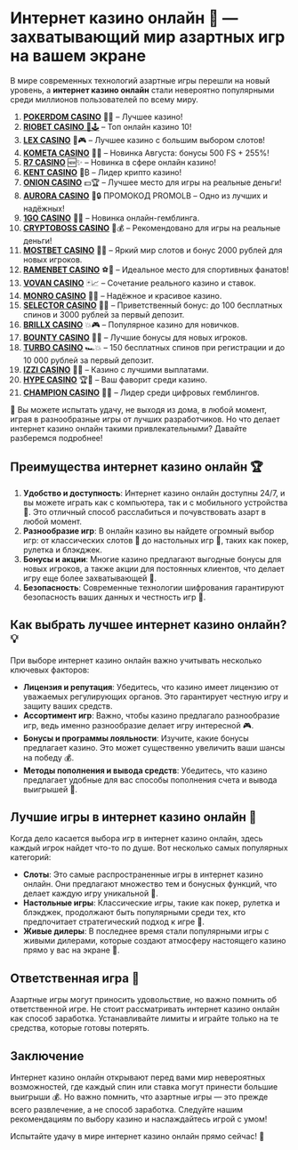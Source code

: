 # Интернет казино онлайн 🎰 — захватывающий мир азартных игр на вашем экране

В мире современных технологий азартные игры перешли на новый уровень, а **интернет казино онлайн** стали невероятно популярными среди миллионов пользователей по всему миру. 
1. [**POKERDOM CASINO**](https://4pd-stat.com/click/65c385136bcc63141167f1e3/4450/13807/subaccount) 🎰🔥 – Лучшее казино!
1. [**RIOBET CASINO** 🌟🕹️](https://tracker.rioaffi.com/link?btag=1027246_346134) – Топ онлайн казино 10!
1. [**LEX CASINO**](https://lex-ircp01.com/c71ab4dfb) 🎯🎮 – Лучшее казино с большим выбором слотов!
1. [**KOMETA CASINO**](https://stars-flight.com/s2371995e) 🚀🎁 – Новинка Августа: бонусы 500 FS + 255%!
1. [**R7 CASINO**](https://aristocratic-hall.com/s9f210880) 🆕✨ – Новинка в сфере онлайн казино!
1. [**KENT CASINO**](https://passage-through-deserts.com/de0514c15) 💎₿ – Лидер крипто казино!
1. [**ONION CASINO**](https://obclk001-2d.top/click?offer_id=986&partner_id=10542&landing_id=1798&utm_medium=affiliate&sub_1=oncasino3) 💵🏆 – Лучшее место для игры на реальные деньги!
1. [**AURORA CASINO**](https://10trafic-stat2.com/click/668546566bcc6313411604c7/6766/15114/subaccount?promocode=PROMOLB) 🌌🔒 ПРОМОКОД PROMOLB – Одно из лучших и надёжных!
1. [**1GO CASINO**](https://1go-ircp01.com/ce015f410) 🎉🎲 – Новинка онлайн-гемблинга.
1. [**CRYPTOBOSS CASINO**](https://cryptobossc.online/d847bcfa9) 👑💰 – Рекомендовано для игры на реальные деньги!
1. [**MOSTBET CASINO**](https://ktbtis024ifqfn0mst.com/beQs) 🎡💫 – Яркий мир слотов и бонус 2000 рублей для новых игроков.
1. [**RAMENBET CASINO**](https://get.saltyram.com/ru/registration?apkpop=0&partner=p24970p3296034p5526) ⚽🏅 – Идеальное место для спортивных фанатов!
1. [**VOVAN CASINO**](https://vovan.site/d2375cf9b) 🃏📈 – Сочетание реального казино и ставок.
1. [**MONRO CASINO**](https://mnr-ircp01.com/c3ce72a2c) 🌟💖 – Надёжное и красивое казино.
1. [**SELECTOR CASINO**](https://gosel.pl/SELVK) 🎁🎉 – Приветственный бонус: до 100 бесплатных спинов и 3000 рублей за первый депозит.
1. [**BRILLX CASINO**](https://brillx.pub/BRIVK) 💥🎮 – Популярное казино для новичков.
1. [**BOUNTY CASINO**](https://bounty-casino.de/BOVK) 🎯🎁 – Лучшие бонусы для новых игроков.
1. [**TURBO CASINO**](https://turbo-casino.pro/TURVK) 🏎️💥 – 150 бесплатных спинов при регистрации и до 10 000 рублей за первый депозит.
1. [**IZZI CASINO**](https://izzi-fr03.com/ca7c8a7b7) 💸🔝 – Казино с лучшими выплатами.
1. [**HYPE CASINO**](https://hypekaz.com/dc2f44ad0) 🏆🎉 – Ваш фаворит среди казино.
1. [**CHAMPION CASINO**](https://champcasino.ink/pobeda/doa-hats?p80412p305331p112c) 🥇🎰 – Лидер среди цифровых гемблингов.

🎰 Вы можете испытать удачу, не выходя из дома, в любой момент, играя в разнообразные игры от лучших разработчиков. Но что делает интернет казино онлайн такими привлекательными? Давайте разберемся подробнее!

## Преимущества интернет казино онлайн 🏆

1. **Удобство и доступность**: Интернет казино онлайн доступны 24/7, и вы можете играть как с компьютера, так и с мобильного устройства 📱. Это отличный способ расслабиться и почувствовать азарт в любой момент.
2. **Разнообразие игр**: В онлайн казино вы найдете огромный выбор игр: от классических слотов 🎰 до настольных игр 🎲, таких как покер, рулетка и блэкджек.
3. **Бонусы и акции**: Многие казино предлагают выгодные бонусы для новых игроков, а также акции для постоянных клиентов, что делает игру еще более захватывающей 💸.
4. **Безопасность**: Современные технологии шифрования гарантируют безопасность ваших данных и честность игр 🔐.

## Как выбрать лучшее интернет казино онлайн? 💡

При выборе интернет казино онлайн важно учитывать несколько ключевых факторов:

- **Лицензия и репутация**: Убедитесь, что казино имеет лицензию от уважаемых регулирующих органов. Это гарантирует честную игру и защиту ваших средств.
- **Ассортимент игр**: Важно, чтобы казино предлагало разнообразие игр, ведь именно разнообразие делает игру интересной 🎮.
- **Бонусы и программы лояльности**: Изучите, какие бонусы предлагает казино. Это может существенно увеличить ваши шансы на победу 💰.
- **Методы пополнения и вывода средств**: Убедитесь, что казино предлагает удобные для вас способы пополнения счета и вывода выигрышей 🏦.

## Лучшие игры в интернет казино онлайн 🎰

Когда дело касается выбора игр в интернет казино онлайн, здесь каждый игрок найдет что-то по душе. Вот несколько самых популярных категорий:

- **Слоты**: Это самые распространенные игры в интернет казино онлайн. Они предлагают множество тем и бонусных функций, что делает каждую игру уникальной 🎉.
- **Настольные игры**: Классические игры, такие как покер, рулетка и блэкджек, продолжают быть популярными среди тех, кто предпочитает стратегический подход к игре 🎲.
- **Живые дилеры**: В последнее время стали популярными игры с живыми дилерами, которые создают атмосферу настоящего казино прямо у вас на экране 🎥.

## Ответственная игра 🎯

Азартные игры могут приносить удовольствие, но важно помнить об ответственной игре. Не стоит рассматривать интернет казино онлайн как способ заработка. Устанавливайте лимиты и играйте только на те средства, которые готовы потерять.

## Заключение

Интернет казино онлайн открывают перед вами мир невероятных возможностей, где каждый спин или ставка могут принести большие выигрыши 💰. Но важно помнить, что азартные игры — это прежде всего развлечение, а не способ заработка. Следуйте нашим рекомендациям по выбору казино и наслаждайтесь игрой с умом!

Испытайте удачу в мире интернет казино онлайн прямо сейчас! 🎲

